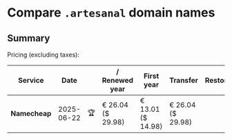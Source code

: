 # Compare `.artesanal` domain names

## Summary

Pricing (excluding taxes):

| Service | Date |  | / Renewed year | First year | Transfer | Restoration |
|--|--|--|--|--|--|--|
| **Namecheap** | 2025-06-22 | 🏆 | € 26.04<br>($ 29.98) | € 13.01<br>($ 14.98) | € 26.04<br>($ 29.98) |  |
